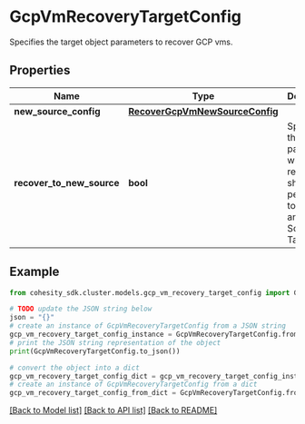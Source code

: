 # GcpVmRecoveryTargetConfig

Specifies the target object parameters to recover GCP vms.

## Properties

Name | Type | Description | Notes
------------ | ------------- | ------------- | -------------
**new_source_config** | [**RecoverGcpVmNewSourceConfig**](RecoverGcpVmNewSourceConfig.md) |  | [optional] 
**recover_to_new_source** | **bool** | Specifies the parameter whether the recovery should be performed to a new or an existing Source Target. | 

## Example

```python
from cohesity_sdk.cluster.models.gcp_vm_recovery_target_config import GcpVmRecoveryTargetConfig

# TODO update the JSON string below
json = "{}"
# create an instance of GcpVmRecoveryTargetConfig from a JSON string
gcp_vm_recovery_target_config_instance = GcpVmRecoveryTargetConfig.from_json(json)
# print the JSON string representation of the object
print(GcpVmRecoveryTargetConfig.to_json())

# convert the object into a dict
gcp_vm_recovery_target_config_dict = gcp_vm_recovery_target_config_instance.to_dict()
# create an instance of GcpVmRecoveryTargetConfig from a dict
gcp_vm_recovery_target_config_from_dict = GcpVmRecoveryTargetConfig.from_dict(gcp_vm_recovery_target_config_dict)
```
[[Back to Model list]](../README.md#documentation-for-models) [[Back to API list]](../README.md#documentation-for-api-endpoints) [[Back to README]](../README.md)


